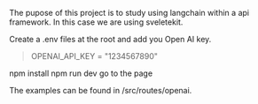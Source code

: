 The pupose of this project is to study using langchain within a api framework. 
In this case we are using sveletekit. 

Create a .env files at the root and add you Open AI key. 
> OPENAI_API_KEY = "1234567890"

npm install
npm run dev
go to the page

The examples can be found in /src/routes/openai.
